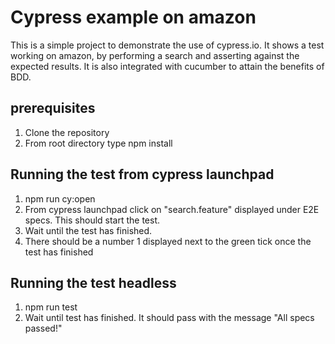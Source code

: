 # Cypress example on amazon

This is a simple project to demonstrate the use of cypress.io.
It shows a test working on amazon, by performing a search and asserting against the expected results. 
It is also integrated with cucumber to attain the benefits of BDD.

## prerequisites
1. Clone the repository
2. From root directory type npm install

## Running the test from cypress launchpad
1. npm run cy:open 
2. From cypress launchpad click on "search.feature" displayed under E2E specs. This should start the test.
3. Wait until the test has finished. 
4. There should be a number 1 displayed next to the green tick once the test has finished

## Running the test headless
1. npm run test
2. Wait until test has finished. It should pass with the message "All specs passed!"

